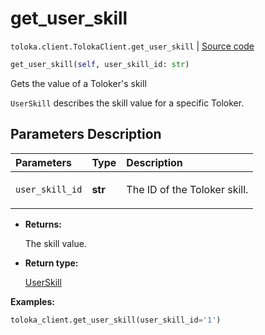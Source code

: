 # get_user_skill
`toloka.client.TolokaClient.get_user_skill` | [Source code](https://github.com/Toloka/toloka-kit/blob/v1.2.0/src/client/__init__.py#L3394)

```python
get_user_skill(self, user_skill_id: str)
```

Gets the value of a Toloker's skill


`UserSkill` describes the skill value for a specific Toloker.

## Parameters Description

| Parameters | Type | Description |
| :----------| :----| :-----------|
`user_skill_id`|**str**|<p>The ID of the Toloker skill.</p>

* **Returns:**

  The skill value.

* **Return type:**

  [UserSkill](toloka.client.user_skill.UserSkill.md)

**Examples:**


```python
toloka_client.get_user_skill(user_skill_id='1')
```
